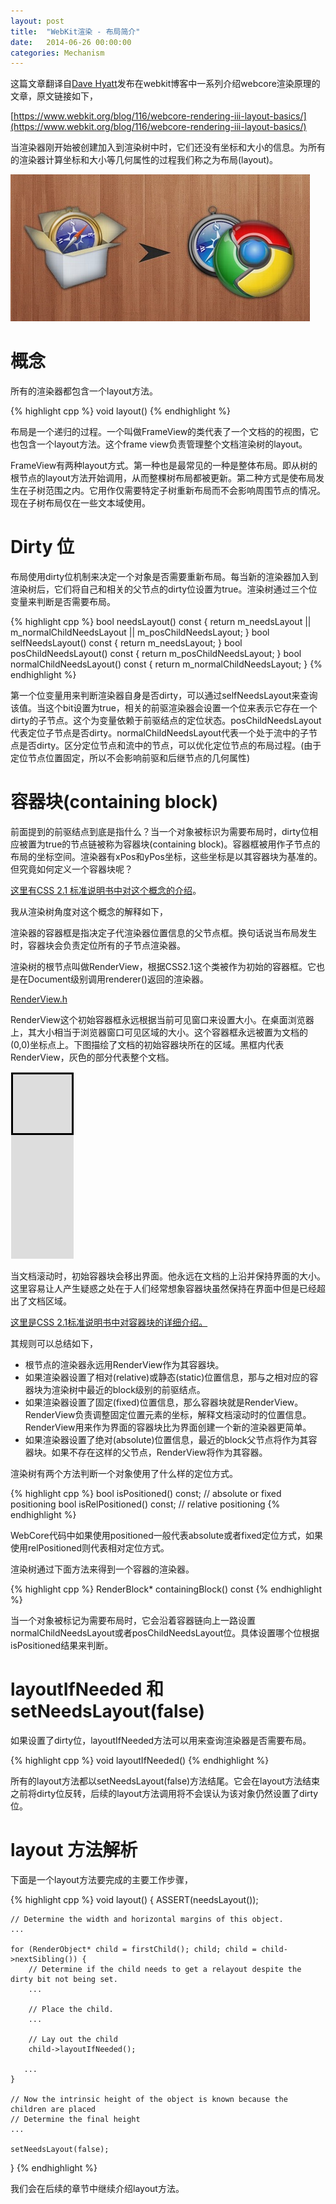 ```yaml
---
layout: post
title:  "WebKit渲染 - 布局简介"
date:   2014-06-26 00:00:00
categories: Mechanism
---
```


这篇文章翻译自[Dave Hyatt](http://en.wikipedia.org/wiki/Dave_Hyatt)发布在webkit博客中一系列介绍webcore渲染原理的文章，原文链接如下，

[https://www.webkit.org/blog/116/webcore-rendering-iii-layout-basics/](https://www.webkit.org/blog/116/webcore-rendering-iii-layout-basics/)

当渲染器刚开始被创建加入到渲染树中时，它们还没有坐标和大小的信息。为所有的渲染器计算坐标和大小等几何属性的过程我们称之为布局(layout)。

![webkit](/assets/images/posts/webkit.jpg)

<!--more-->

# 概念

所有的渲染器都包含一个layout方法。

{% highlight cpp %}
void layout()
{% endhighlight %}

布局是一个递归的过程。一个叫做FrameView的类代表了一个文档的的视图，它也包含一个layout方法。这个frame view负责管理整个文档渲染树的layout。  

FrameView有两种layout方式。第一种也是最常见的一种是整体布局。即从树的根节点的layout方法开始调用，从而整棵树布局都被更新。第二种方式是使布局发生在子树范围之内。它用作仅需要特定子树重新布局而不会影响周围节点的情况。现在子树布局仅在一些文本域使用。

# Dirty 位

布局使用dirty位机制来决定一个对象是否需要重新布局。每当新的渲染器加入到渲染树后，它们将自己和相关的父节点的dirty位设置为true。渲染树通过三个位变量来判断是否需要布局。

{% highlight cpp %}
bool needsLayout() const { return m_needsLayout || m_normalChildNeedsLayout ||
                                  m_posChildNeedsLayout; }
bool selfNeedsLayout() const { return m_needsLayout; }
bool posChildNeedsLayout() const { return m_posChildNeedsLayout; }
bool normalChildNeedsLayout() const { return m_normalChildNeedsLayout; }
{% endhighlight %}

第一个位变量用来判断渲染器自身是否dirty，可以通过selfNeedsLayout来查询该值。当这个bit设置为true，相关的前驱渲染器会设置一个位来表示它存在一个dirty的子节点。这个为变量依赖于前驱结点的定位状态。posChildNeedsLayout代表定位子节点是否dirty。normalChildNeedsLayout代表一个处于流中的子节点是否dirty。区分定位节点和流中的节点，可以优化定位节点的布局过程。(由于定位节点位置固定，所以不会影响前驱和后继节点的几何属性)

# 容器块(containing block)

前面提到的前驱结点到底是指什么？当一个对象被标识为需要布局时，dirty位相应被置为true的节点链被称为容器块(containing block)。容器框被用作子节点的布局的坐标空间。渲染器有xPos和yPos坐标，这些坐标是以其容器块为基准的。但究竟如何定义一个容器块呢？

[这里有CSS 2.1 标准说明书中对这个概念的介绍](http://www.w3.org/TR/CSS21/visuren.html#containing-block)。

我从渲染树角度对这个概念的解释如下，

渲染器的容器框是指决定子代渲染器位置信息的父节点框。换句话说当布局发生时，容器块会负责定位所有的子节点渲染器。

渲染树的根节点叫做RenderView，根据CSS2.1这个类被作为初始的容器框。它也是在Document级别调用renderer()返回的渲染器。

[RenderView.h](http://trac.webkit.org/browser/trunk/Source/WebCore/rendering/RenderView.h)

RenderView这个初始容器框永远根据当前可见窗口来设置大小。在桌面浏览器上，其大小相当于浏览器窗口可见区域的大小。这个容器框永远被置为文档的(0,0)坐标点上。下图描绘了文档的初始容器块所在的区域。黑框内代表RenderView，灰色的部分代表整个文档。

![RenderView](/assets/images/posts/renderview.jpg)

当文档滚动时，初始容器块会移出界面。他永远在文档的上沿并保持界面的大小。这里容易让人产生疑惑之处在于人们经常想象容器块虽然保持在界面中但是已经超出了文档区域。

[这里是CSS 2.1标准说明书中对容器块的详细介绍。](http://www.w3.org/TR/CSS21/visudet.html#containing-block-details)

其规则可以总结如下，

+   根节点的渲染器永远用RenderView作为其容器块。
+   如果渲染器设置了相对(relative)或静态(static)位置信息，那与之相对应的容器块为渲染树中最近的block级别的前驱结点。
+   如果渲染器设置了固定(fixed)位置信息，那么容器块就是RenderView。RenderView负责调整固定位置元素的坐标，解释文档滚动时的位置信息。RenderView用来作为界面的容器块比为界面创建一个新的渲染器更简单。
+   如果渲染器设置了绝对(absolute)位置信息，最近的block父节点将作为其容器块。如果不存在这样的父节点，RenderView将作为其容器。

渲染树有两个方法判断一个对象使用了什么样的定位方式。

{% highlight cpp %}
bool isPositioned() const;   // absolute or fixed positioning
bool isRelPositioned() const;  // relative positioning
{% endhighlight %}

WebCore代码中如果使用positioned一般代表absolute或者fixed定位方式，如果使用relPositioned则代表相对定位方式。

渲染树通过下面方法来得到一个容器的渲染器。

{% highlight cpp %}
RenderBlock* containingBlock() const
{% endhighlight %}

当一个对象被标记为需要布局时，它会沿着容器链向上一路设置normalChildNeedsLayout或者posChildNeedsLayout位。具体设置哪个位根据isPositioned结果来判断。

# layoutIfNeeded 和 setNeedsLayout(false)

如果设置了dirty位，layoutIfNeeded方法可以用来查询渲染器是否需要布局。

{% highlight cpp %}
void layoutIfNeeded()
{% endhighlight %}

所有的layout方法都以setNeedsLayout(false)方法结尾。它会在layout方法结束之前将dirty位反转，后续的layout方法调用将不会误认为该对象仍然设置了dirty位。

# layout 方法解析

下面是一个layout方法要完成的主要工作步骤，

{% highlight cpp %}
void layout()
{
    ASSERT(needsLayout());

    // Determine the width and horizontal margins of this object.
    ...

    for (RenderObject* child = firstChild(); child; child = child->nextSibling()) {
        // Determine if the child needs to get a relayout despite the dirty bit not being set.
        ...

        // Place the child.
        ...

        // Lay out the child
        child->layoutIfNeeded();

       ...
    }

    // Now the intrinsic height of the object is known because the children are placed
    // Determine the final height
    ...

    setNeedsLayout(false);
}
{% endhighlight %}

我们会在后续的章节中继续介绍layout方法。